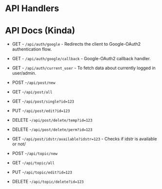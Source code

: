 # API Handlers

# API Docs (Kinda)


- GET - `/api/auth/google` - Redirects the client to Google-OAuth2 authentication flow.

- GET - `/api/auth/google/callback` - Google-OAuth2 callback handler.

- GET - `/api/auth/current_user` - To fetch data about currently logged in user/admin.



- POST -`/api/post/new`

- GET -`/api/post/all`
<!-- /api/post/all?skip=10&limit=2 -->

- GET -`/api/post/single?id=123`

- PUT -`/api/post/edit?id=123`

- DELETE -`/api/post/delete/temp?id=123`

- DELETE -`/api/post/delete/perm?id=123`



- GET -`/api/post/idstr/available?idstr=123` - Checks if idstr is available or not/



- POST -`/api/topic/new`

- GET -`/api/topic/all`

- PUT -`/api/topic/edit?id=123`

- DELETE -`/api/topic/delete?id=123`

